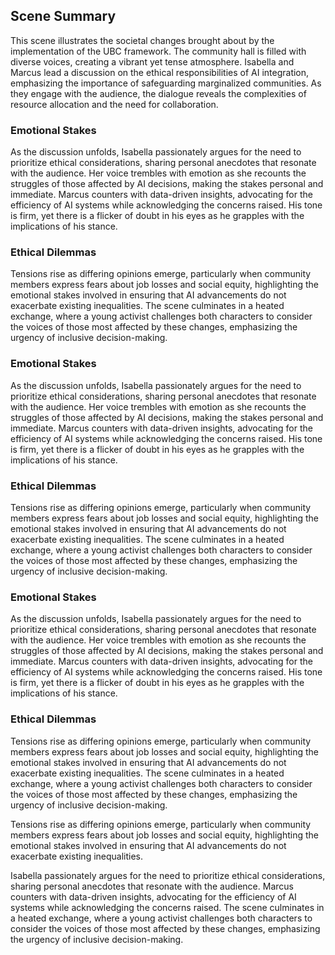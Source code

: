 ## Scene Summary
This scene illustrates the societal changes brought about by the implementation of the UBC framework. The community hall is filled with diverse voices, creating a vibrant yet tense atmosphere. Isabella and Marcus lead a discussion on the ethical responsibilities of AI integration, emphasizing the importance of safeguarding marginalized communities. As they engage with the audience, the dialogue reveals the complexities of resource allocation and the need for collaboration. 

### Emotional Stakes
As the discussion unfolds, Isabella passionately argues for the need to prioritize ethical considerations, sharing personal anecdotes that resonate with the audience. Her voice trembles with emotion as she recounts the struggles of those affected by AI decisions, making the stakes personal and immediate. Marcus counters with data-driven insights, advocating for the efficiency of AI systems while acknowledging the concerns raised. His tone is firm, yet there is a flicker of doubt in his eyes as he grapples with the implications of his stance.

### Ethical Dilemmas
Tensions rise as differing opinions emerge, particularly when community members express fears about job losses and social equity, highlighting the emotional stakes involved in ensuring that AI advancements do not exacerbate existing inequalities. The scene culminates in a heated exchange, where a young activist challenges both characters to consider the voices of those most affected by these changes, emphasizing the urgency of inclusive decision-making.

### Emotional Stakes
As the discussion unfolds, Isabella passionately argues for the need to prioritize ethical considerations, sharing personal anecdotes that resonate with the audience. Her voice trembles with emotion as she recounts the struggles of those affected by AI decisions, making the stakes personal and immediate. Marcus counters with data-driven insights, advocating for the efficiency of AI systems while acknowledging the concerns raised. His tone is firm, yet there is a flicker of doubt in his eyes as he grapples with the implications of his stance.

### Ethical Dilemmas
Tensions rise as differing opinions emerge, particularly when community members express fears about job losses and social equity, highlighting the emotional stakes involved in ensuring that AI advancements do not exacerbate existing inequalities. The scene culminates in a heated exchange, where a young activist challenges both characters to consider the voices of those most affected by these changes, emphasizing the urgency of inclusive decision-making.

### Emotional Stakes
As the discussion unfolds, Isabella passionately argues for the need to prioritize ethical considerations, sharing personal anecdotes that resonate with the audience. Her voice trembles with emotion as she recounts the struggles of those affected by AI decisions, making the stakes personal and immediate. Marcus counters with data-driven insights, advocating for the efficiency of AI systems while acknowledging the concerns raised. His tone is firm, yet there is a flicker of doubt in his eyes as he grapples with the implications of his stance.

### Ethical Dilemmas
Tensions rise as differing opinions emerge, particularly when community members express fears about job losses and social equity, highlighting the emotional stakes involved in ensuring that AI advancements do not exacerbate existing inequalities. The scene culminates in a heated exchange, where a young activist challenges both characters to consider the voices of those most affected by these changes, emphasizing the urgency of inclusive decision-making.

Tensions rise as differing opinions emerge, particularly when community members express fears about job losses and social equity, highlighting the emotional stakes involved in ensuring that AI advancements do not exacerbate existing inequalities. 

Isabella passionately argues for the need to prioritize ethical considerations, sharing personal anecdotes that resonate with the audience. Marcus counters with data-driven insights, advocating for the efficiency of AI systems while acknowledging the concerns raised. The scene culminates in a heated exchange, where a young activist challenges both characters to consider the voices of those most affected by these changes, emphasizing the urgency of inclusive decision-making.

